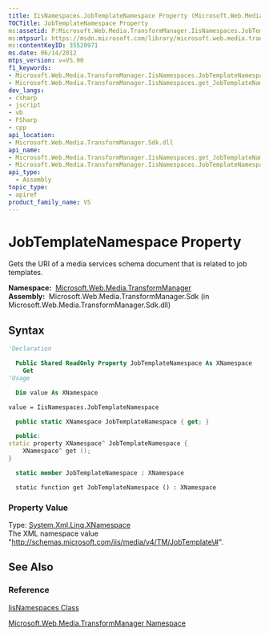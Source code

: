 ```yaml
---
title: IisNamespaces.JobTemplateNamespace Property (Microsoft.Web.Media.TransformManager)
TOCTitle: JobTemplateNamespace Property
ms:assetid: P:Microsoft.Web.Media.TransformManager.IisNamespaces.JobTemplateNamespace
ms:mtpsurl: https://msdn.microsoft.com/library/microsoft.web.media.transformmanager.iisnamespaces.jobtemplatenamespace(v=VS.90)
ms:contentKeyID: 35520971
ms.date: 06/14/2012
mtps_version: v=VS.90
f1_keywords:
- Microsoft.Web.Media.TransformManager.IisNamespaces.JobTemplateNamespace
- Microsoft.Web.Media.TransformManager.IisNamespaces.get_JobTemplateNamespace
dev_langs:
- csharp
- jscript
- vb
- FSharp
- cpp
api_location:
- Microsoft.Web.Media.TransformManager.Sdk.dll
api_name:
- Microsoft.Web.Media.TransformManager.IisNamespaces.get_JobTemplateNamespace
- Microsoft.Web.Media.TransformManager.IisNamespaces.JobTemplateNamespace
api_type:
  - Assembly
topic_type:
- apiref
product_family_name: VS
---
```


# JobTemplateNamespace Property

Gets the URI of a media services schema document that is related to job templates.

**Namespace:**  [Microsoft.Web.Media.TransformManager](microsoft-web-media-transformmanager-namespace.md)  
**Assembly:**  Microsoft.Web.Media.TransformManager.Sdk (in Microsoft.Web.Media.TransformManager.Sdk.dll)

## Syntax

```vb
'Declaration

  Public Shared ReadOnly Property JobTemplateNamespace As XNamespace
    Get
'Usage

  Dim value As XNamespace

value = IisNamespaces.JobTemplateNamespace
```

```csharp
  public static XNamespace JobTemplateNamespace { get; }
```

```cpp
  public:
static property XNamespace^ JobTemplateNamespace {
    XNamespace^ get ();
}
```

``` fsharp
  static member JobTemplateNamespace : XNamespace
```

```jscript
  static function get JobTemplateNamespace () : XNamespace
```

### Property Value

Type: [System.Xml.Linq.XNamespace](https://msdn.microsoft.com/library/bb291898)  
The XML namespace value "http://schemas.microsoft.com/iis/media/v4/TM/JobTemplate\#".  

## See Also

### Reference

[IisNamespaces Class](iisnamespaces-class-microsoft-web-media-transformmanager.md)

[Microsoft.Web.Media.TransformManager Namespace](microsoft-web-media-transformmanager-namespace.md)

